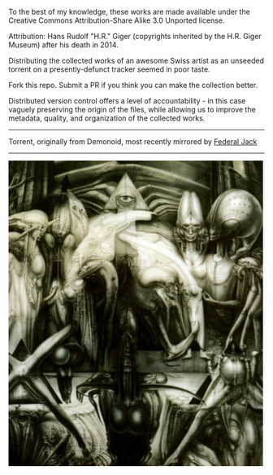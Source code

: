 To the best of my knowledge, these works are made available under the Creative Commons Attribution-Share Alike 3.0 Unported license.

Attribution: Hans Rudolf "H.R." Giger (copyrights inherited by the H.R. Giger Museum) after his death in 2014.

Distributing the collected works of an awesome Swiss artist as an unseeded torrent on a presently-defunct tracker seemed in poor taste.

Fork this repo. Submit a PR if you think you can make the collection better.

Distributed version control offers a level of accountability - in this case vaguely preserving the origin of the files, while allowing us to improve the metadata, quality, and organization of the collected works.

-----

Torrent, originally from Demonoid, most recently mirrored by [Federal Jack](http://www.federaljack.com/ebooks/Free%20Energy%20Ebooks/H.R.%20Giger%20Artbook/)

-----

![Example](029.JPG)
